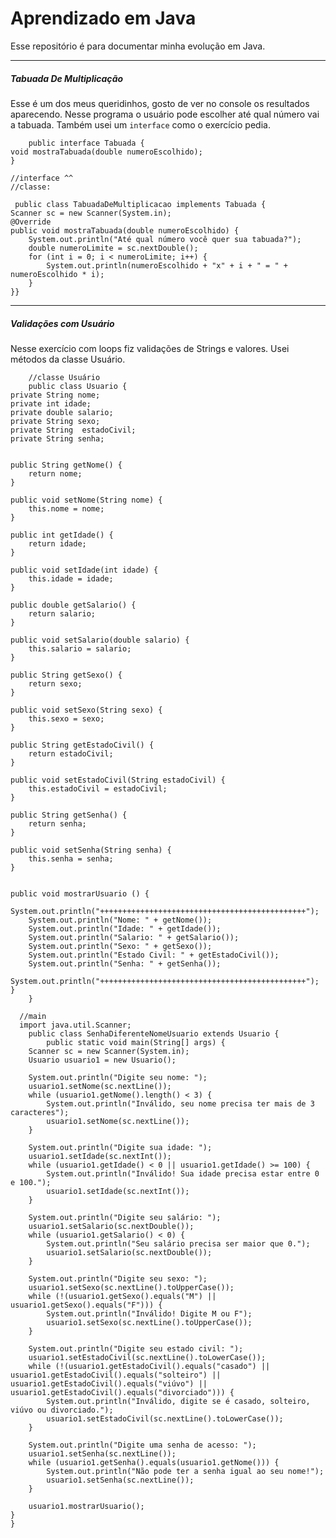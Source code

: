 # Aprendizado em Java 
Esse repositório é para documentar minha evolução em Java.
***
##### Tabuada De Multiplicação
Esse é um dos meus queridinhos, gosto de ver no console os resultados aparecendo. Nesse programa o usuário pode escolher até qual número vai a tabuada. Também usei um  `interface` como o exercício pedia.
        
        
        
        public interface Tabuada {
    void mostraTabuada(double numeroEscolhido);
    }

    //interface ^^ 
    //classe:

     public class TabuadaDeMultiplicacao implements Tabuada {
    Scanner sc = new Scanner(System.in);
    @Override
    public void mostraTabuada(double numeroEscolhido) {
        System.out.println("Até qual número você quer sua tabuada?");
        double numeroLimite = sc.nextDouble();
        for (int i = 0; i < numeroLimite; i++) {
            System.out.println(numeroEscolhido + "x" + i + " = " + numeroEscolhido * i);
        }
    }}   

***
##### Validações com Usuário
Nesse exercício com loops fiz validações de Strings e valores. Usei métodos da classe Usuário.
        
        
        //classe Usuário
        public class Usuario {
    private String nome;
    private int idade;
    private double salario;
    private String sexo;
    private String  estadoCivil;
    private String senha;


    public String getNome() {
        return nome;
    }

    public void setNome(String nome) {
        this.nome = nome;
    }

    public int getIdade() {
        return idade;
    }

    public void setIdade(int idade) {
        this.idade = idade;
    }

    public double getSalario() {
        return salario;
    }

    public void setSalario(double salario) {
        this.salario = salario;
    }

    public String getSexo() {
        return sexo;
    }

    public void setSexo(String sexo) {
        this.sexo = sexo;
    }

    public String getEstadoCivil() {
        return estadoCivil;
    }

    public void setEstadoCivil(String estadoCivil) {
        this.estadoCivil = estadoCivil;
    }

    public String getSenha() {
        return senha;
    }

    public void setSenha(String senha) {
        this.senha = senha;
    }


    public void mostrarUsuario () {
        System.out.println("++++++++++++++++++++++++++++++++++++++++++++++");
        System.out.println("Nome: " + getNome());
        System.out.println("Idade: " + getIdade());
        System.out.println("Salario: " + getSalario());
        System.out.println("Sexo: " + getSexo());
        System.out.println("Estado Civil: " + getEstadoCivil());
        System.out.println("Senha: " + getSenha());
        System.out.println("++++++++++++++++++++++++++++++++++++++++++++++");
    }
        }

      //main
      import java.util.Scanner;
        public class SenhaDiferenteNomeUsuario extends Usuario {
            public static void main(String[] args) {
        Scanner sc = new Scanner(System.in);
        Usuario usuario1 = new Usuario();

        System.out.println("Digite seu nome: ");
        usuario1.setNome(sc.nextLine());
        while (usuario1.getNome().length() < 3) {
            System.out.println("Inválido, seu nome precisa ter mais de 3 caracteres");
            usuario1.setNome(sc.nextLine());
        }

        System.out.println("Digite sua idade: ");
        usuario1.setIdade(sc.nextInt());
        while (usuario1.getIdade() < 0 || usuario1.getIdade() >= 100) {
            System.out.println("Inválido! Sua idade precisa estar entre 0 e 100.");
            usuario1.setIdade(sc.nextInt());
        }

        System.out.println("Digite seu salário: ");
        usuario1.setSalario(sc.nextDouble());
        while (usuario1.getSalario() < 0) {
            System.out.println("Seu salário precisa ser maior que 0.");
            usuario1.setSalario(sc.nextDouble());
        }

        System.out.println("Digite seu sexo: ");
        usuario1.setSexo(sc.nextLine().toUpperCase());
        while (!(usuario1.getSexo().equals("M") || usuario1.getSexo().equals("F"))) {
            System.out.println("Inválido! Digite M ou F");
            usuario1.setSexo(sc.nextLine().toUpperCase());
        }

        System.out.println("Digite seu estado civil: ");
        usuario1.setEstadoCivil(sc.nextLine().toLowerCase());
        while (!(usuario1.getEstadoCivil().equals("casado") || usuario1.getEstadoCivil().equals("solteiro") || usuario1.getEstadoCivil().equals("viúvo") || usuario1.getEstadoCivil().equals("divorciado"))) {
            System.out.println("Inválido, digite se é casado, solteiro, viúvo ou divorciado.");
            usuario1.setEstadoCivil(sc.nextLine().toLowerCase());
        }

        System.out.println("Digite uma senha de acesso: ");
        usuario1.setSenha(sc.nextLine());
        while (usuario1.getSenha().equals(usuario1.getNome())) {
            System.out.println("Não pode ter a senha igual ao seu nome!");
            usuario1.setSenha(sc.nextLine());
        }

        usuario1.mostrarUsuario();
    }
    }

      

